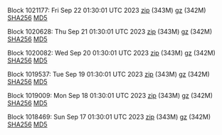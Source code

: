 Block 1021177: Fri Sep 22 01:30:01 UTC 2023 [zip](https://files.01coin.io/mainnet/2023-09-22/bootstrap.dat.zip) (343M) [gz](https://files.01coin.io/mainnet/2023-09-22/bootstrap.dat.tar.gz) (342M) [SHA256](https://files.01coin.io/mainnet/2023-09-22/sha256.txt) [MD5](https://files.01coin.io/mainnet/2023-09-22/md5.txt)

Block 1020628: Thu Sep 21 01:30:01 UTC 2023 [zip](https://files.01coin.io/mainnet/2023-09-21/bootstrap.dat.zip) (343M) [gz](https://files.01coin.io/mainnet/2023-09-21/bootstrap.dat.tar.gz) (342M) [SHA256](https://files.01coin.io/mainnet/2023-09-21/sha256.txt) [MD5](https://files.01coin.io/mainnet/2023-09-21/md5.txt)

Block 1020082: Wed Sep 20 01:30:01 UTC 2023 [zip](https://files.01coin.io/mainnet/2023-09-20/bootstrap.dat.zip) (343M) [gz](https://files.01coin.io/mainnet/2023-09-20/bootstrap.dat.tar.gz) (342M) [SHA256](https://files.01coin.io/mainnet/2023-09-20/sha256.txt) [MD5](https://files.01coin.io/mainnet/2023-09-20/md5.txt)

Block 1019537: Tue Sep 19 01:30:01 UTC 2023 [zip](https://files.01coin.io/mainnet/2023-09-19/bootstrap.dat.zip) (343M) [gz](https://files.01coin.io/mainnet/2023-09-19/bootstrap.dat.tar.gz) (342M) [SHA256](https://files.01coin.io/mainnet/2023-09-19/sha256.txt) [MD5](https://files.01coin.io/mainnet/2023-09-19/md5.txt)

Block 1019009: Mon Sep 18 01:30:01 UTC 2023 [zip](https://files.01coin.io/mainnet/2023-09-18/bootstrap.dat.zip) (343M) [gz](https://files.01coin.io/mainnet/2023-09-18/bootstrap.dat.tar.gz) (342M) [SHA256](https://files.01coin.io/mainnet/2023-09-18/sha256.txt) [MD5](https://files.01coin.io/mainnet/2023-09-18/md5.txt)

Block 1018469: Sun Sep 17 01:30:01 UTC 2023 [zip](https://files.01coin.io/mainnet/2023-09-17/bootstrap.dat.zip) (343M) [gz](https://files.01coin.io/mainnet/2023-09-17/bootstrap.dat.tar.gz) (342M) [SHA256](https://files.01coin.io/mainnet/2023-09-17/sha256.txt) [MD5](https://files.01coin.io/mainnet/2023-09-17/md5.txt)
